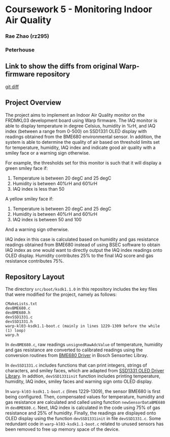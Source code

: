 # Coursework 5 - Monitoring Indoor Air Quality
### Rae Zhao (rz295)
### Peterhouse


## Link to show the diffs from original Warp-firmware repository
[git diff](https://github.com/physical-computation/Warp-firmware/compare/master...lilrabbits:master)

## Project Overview
The project aims to implement an Indoor Air Quality monitor on the FRDMKL03 development board using Warp firmware. The IAQ monitor is able to display temperature in degree Celsius, humidity in %rH, and IAQ index (between a range from 0-500) on SSD1331 OLED display with readings obtained from the BME680 environmental sensor. In addition, the system is able to determine the quality of air based on threshold limits set for temperature, humidity, IAQ index and indicate good air quality with a smiley face or a warning sign otherwise.

For example, the thresholds set for this monitor is such that it will display a green smiley face if:
1. Temperature is between 20 degC and 25 degC
2. Humidity is between 40%rH and 60%rH
3. IAQ index is less than 50

A yellow smiley face if:
1. Temperature is between 20 degC and 25 degC
2. Humidity is between 40%rH and 60%rH
3. IAQ index is between 50 and 100

And a warning sign otherwise.

IAQ index in this case is calculated based on humidity and gas resistance readings obtained from BME680 instead of using BSEC software to obtain IAQ index as one would want to directly output the IAQ index readings onto OLED display. Humidity contributes 25% to the final IAQ score and gas resistance contributes 75%.

## Repository Layout
The directory `src/boot/ksdk1.1.0` in this repository includes the key files that were modified for the project, namely as follows:
```
CMakeLists.txt
devBME680.c
devBME680.h
devSSD1331.c
devSSD1331.h
warp-kl03-ksdk1.1-boot.c (mainly in lines 1229-1309 before the while (1) loop)
warp.h
```
In `devBME680.c`, raw readings `unsignedRawAdcValue` of temperature, humidity and gas resistance are converted to calibrated readings using the conversion routines from [BME680 Driver](https://github.com/BoschSensortec/BME680_driver) in Bosch Sensortec Libray.

In `devSSD1331.c` includes functions that can print integers, strings of characters, and smiley faces, which are adapted from [SSD1331 OLED Driver Library](https://os.mbed.com/users/star297/code/ssd1331//file/4385fd242db0/ssd1331.cpp/). In addtion, `devSSD1331init` function includes printing temperature, humidity, IAQ index, smiley faces and warning sign onto OLED display.

In `warp-kl03-ksdk1.1-boot.c` (lines 1229-1309), the sensor BME680 is first being configured. Then, compensated values for temperature, humidity and gas resistance are calculated and called using function `newSensorDataBME680` in `devBME680.c`. Next, IAQ index is calculated in the code using 75% of gas resistance and 25% of humidity. Finally, the readings are displayed onto OLED display using the function `devSSD1331init` in file `devSSD1331.c`. Some redundant code in `warp-kl03-ksdk1.1-boot.c` related to unused sensors has been removed to free up memory space of the device.

